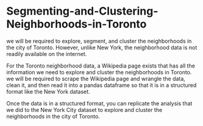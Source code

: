 # Segmenting-and-Clustering-Neighborhoods-in-Toronto


we will be required to explore, segment, and cluster the neighborhoods in the city of Toronto. However, unlike New York, the neighborhood data is not readily available on the internet.

For the Toronto neighborhood data, a Wikipedia page exists that has all the information we need to explore and cluster the neighborhoods in Toronto. we will be required to scrape the Wikipedia page and wrangle the data, clean it, and then read it into a pandas dataframe so that it is in a structured format like the New York dataset.

Once the data is in a structured format, you can replicate the analysis that we did to the New York City dataset to explore and cluster the neighborhoods in the city of Toronto.
